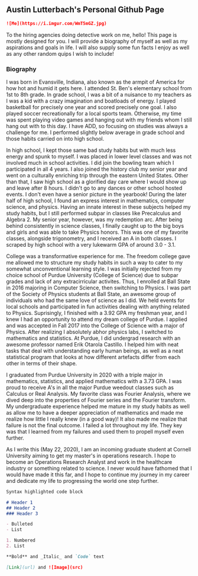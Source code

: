 ## Austin Lutterbach's Personal Github Page
```markdown
![Me](https://i.imgur.com/WmT5mGZ.jpg)
```

To the hiring agencies doing detective work on me, hello! This page is mostly designed for you. I will provide a biography of myself as well as my aspirations and goals in life. I will also supply some fun facts I enjoy as well as any other random quips I wish to include!

### Biography
I was born in Evansville, Indiana, also known as the armpit of America for how hot and humid it gets here. I attended St. Ben's elementary school from 1st to 8th grade. In grade school, I was a bit of a nuisance to my teachers as I was a kid with a crazy imagination and boatloads of energy. I played basketball for precisely one year and scored precisely one goal. I also played soccer recreationally for a local sports team. Otherwise, my time was spent playing video games and hanging out with my friends whom I still hang out with to this day. I have ADD, so focusing on studies was always a challenge for me. I performed slightly below average in grade school and those habits carried on into high school.

In high school, I kept those same bad study habits but with much less energy and spunk to myself. I was placed in lower level classes and was not involved much in school activities. I did join the bowling team which I participated in all 4 years. I also joined the history club my senior year and went on a culturally enriching trip through the eastern United States. Other than that, I saw high school as a glorified day care where I would show up and leave after 8 hours. I didn't go to any dances or other school hosted events. I don't even have a senior picture in the yearbook! During the later half of high school, I found an express interest in mathematics, computer science, and physics. Having an innate interest in these subjects helped my study habits, but I still performed subpar in classes like Precalculus and Algebra 2. My senior year, however, was my redemption arc. After being behind consistently in science classes, I finally caught up to the big boys and girls and was able to take Physics honors. This was one of my favorite classes, alongside trigonometry, and I received an A in both classes. I scraped by high school with a very lukewarm GPA of around 3.0 - 3.1.

College was a transformative experience for me. The freedom college gave me allowed me to structure my study habits in such a way to cater to my somewhat unconventional learning style. I was initially rejected from my choice school of Purdue University (College of Science) due to subpar grades and lack of any extracirricular activites. Thus, I enrolled at Ball State in 2016 majoring in Computer Science, then switching to Physics. I was part of the Society of Physics students at Ball State, an awesome group of individuals who had the same love of science as I did. We held events for local schools and participated in fun activities dealing with anything related to Physics. Suprisingly, I finished with a 3.92 GPA my freshman year, and I knew I had an opportunity to attend my dream college of Purdue. I applied and was accepted in Fall 2017 into the College of Science with a major of Physics. After realizing I absolutely abhor physics labs, I switched to mathematics and statistics. At Purdue, I did undergrad research with an awesome professor named Erik Otarola Castillo. I helped him with neat tasks that deal with understanding early human beings, as well as a neat statistical program that looks at how different artefacts differ from each other in terms of their shape. 

I graduated from Purdue University in 2020 with a triple major in mathematics, statistics, and applied mathematics with a 3.73 GPA. I was proud to receive A's in all the major Purdue weedout classes such as Calculus or Real Analysis. My favorite class was Fourier Analysis, where we dived deep into the properties of Fourier series and the Fourier transform. My undergraduate experience helped me mature in my study habits as well as allow me to have a deeper appreciation of mathematics and made me realize how little I really knew (in a good way)! It also made me realize that failure is not the final outcome. I failed a lot throughout my life. They key was that I learned from my failures and used them to propell myself even further.

As I write this (May 22, 2020), I am an incoming graduate student at Cornell University aiming to get my master's in operations research. I hope to become an Operations Research Analyst and work in the healthcare industry or something related to science. I never would have fathomed that I would have made it this far, and I hope to continue my journey in my career and dedicate my life to progressing the world one step further.

```markdown
Syntax highlighted code block

# Header 1
## Header 2
### Header 3

- Bulleted
- List

1. Numbered
2. List

**Bold** and _Italic_ and `Code` text

[Link](url) and ![Image](src)
```
